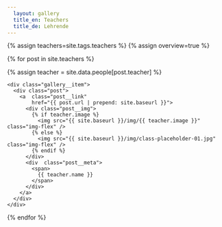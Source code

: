 ```yaml
---
  layout: gallery
  title_en: Teachers
  title_de: Lehrende
---
```


{% assign teachers=site.tags.teachers %}
{% assign overview=true %}

<div class="gallery">
  {% for post in site.teachers %}

  {% assign teacher = site.data.people[post.teacher] %}

    <div class="gallery__item">
      <div class="post">
        <a  class="post__link"
            href="{{ post.url | prepend: site.baseurl }}">
          <div class="post__img">
            {% if teacher.image %}
              <img src="{{ site.baseurl }}/img/{{ teacher.image }}" class="img-flex" />
            {% else %}
              <img src="{{ site.baseurl }}/img/class-placeholder-01.jpg" class="img-flex" />
            {% endif %}
          </div>
          <div  class="post__meta">
            <span>
              {{ teacher.name }}
            </span>
          </div>
        </a>
      </div>
    </div>
  {% endfor %}
</div>
